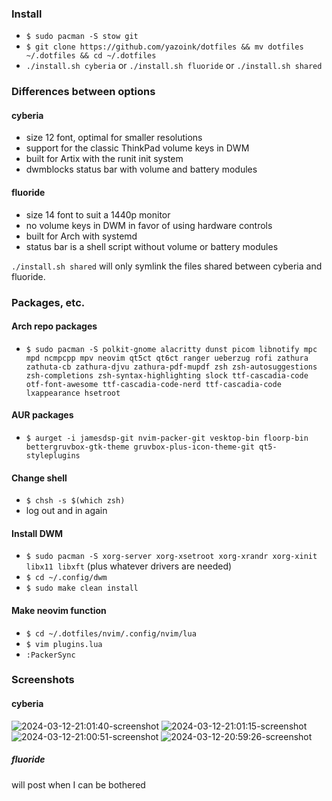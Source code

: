 ### Install
- `$ sudo pacman -S stow git`
- `$ git clone https://github.com/yazoink/dotfiles && mv dotfiles ~/.dotfiles && cd ~/.dotfiles`
- `./install.sh cyberia` or `./install.sh fluoride` or `./install.sh shared`

### Differences between options
#### cyberia
- size 12 font, optimal for smaller resolutions
- support for the classic ThinkPad volume keys in DWM
- built for Artix with the runit init system
- dwmblocks status bar with volume and battery modules

#### fluoride
- size 14 font to suit a 1440p monitor
- no volume keys in DWM in favor of using hardware controls
- built for Arch with systemd
- status bar is a shell script without volume or battery modules

`./install.sh shared` will only symlink the files shared between cyberia and fluoride.

### Packages, etc.
#### Arch repo packages
- `$ sudo pacman -S polkit-gnome alacritty dunst picom libnotify mpc mpd ncmpcpp mpv neovim qt5ct qt6ct ranger ueberzug rofi zathura zathuta-cb zathura-djvu zathura-pdf-mupdf zsh zsh-autosuggestions zsh-completions zsh-syntax-highlighting slock ttf-cascadia-code otf-font-awesome ttf-cascadia-code-nerd ttf-cascadia-code lxappearance hsetroot`

#### AUR packages
- `$ aurget -i jamesdsp-git nvim-packer-git vesktop-bin floorp-bin bettergruvbox-gtk-theme gruvbox-plus-icon-theme-git qt5-styleplugins`

#### Change shell
- `$ chsh -s $(which zsh)`
- log out and in again

#### Install DWM
- `$ sudo pacman -S xorg-server xorg-xsetroot xorg-xrandr xorg-xinit libx11 libxft` (plus whatever drivers are needed)
- `$ cd ~/.config/dwm`
- `$ sudo make clean install`

#### Make neovim function
- `$ cd ~/.dotfiles/nvim/.config/nvim/lua`
- `$ vim plugins.lua`
- `:PackerSync`

### Screenshots
#### cyberia
![2024-03-12-21:01:40-screenshot](https://github.com/yazoink/dotfiles/assets/98802603/a12b5a0a-2fe3-4959-a784-4f1783664c6b)
![2024-03-12-21:01:15-screenshot](https://github.com/yazoink/dotfiles/assets/98802603/c23f213f-a5fa-46bc-9dd7-368c1be1b2d2)
![2024-03-12-21:00:51-screenshot](https://github.com/yazoink/dotfiles/assets/98802603/ef9e7ac6-0cb4-4f7b-ab73-d900270b899a)
![2024-03-12-20:59:26-screenshot](https://github.com/yazoink/dotfiles/assets/98802603/7241f647-97b7-4e0e-bb6a-afcc5dfe2f48)
##### fluoride
will post when I can be bothered
